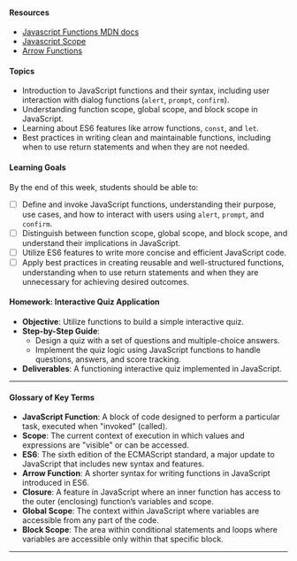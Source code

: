 #### Resources
- [Javascript Functions MDN docs](https://developer.mozilla.org/en-US/docs/Web/JavaScript/Guide/Functions)
- [Javascript Scope](https://www.programiz.com/javascript/variable-scope)
- [Arrow Functions](https://javascript.info/arrow-functions-basics)

#### Topics
- Introduction to JavaScript functions and their syntax, including user interaction with dialog functions (`alert`, `prompt`, `confirm`).
- Understanding function scope, global scope, and block scope in JavaScript.
- Learning about ES6 features like arrow functions, `const`, and `let`.
- Best practices in writing clean and maintainable functions, including when to use return statements and when they are not needed.

#### Learning Goals
By the end of this week, students should be able to:
- [ ] Define and invoke JavaScript functions, understanding their purpose, use cases, and how to interact with users using `alert`, `prompt`, and `confirm`.
- [ ] Distinguish between function scope, global scope, and block scope, and understand their implications in JavaScript.
- [ ] Utilize ES6 features to write more concise and efficient JavaScript code.
- [ ] Apply best practices in creating reusable and well-structured functions, understanding when to use return statements and when they are unnecessary for achieving desired outcomes.
#### Homework: Interactive Quiz Application

- **Objective**: Utilize functions to build a simple interactive quiz.
- **Step-by-Step Guide**:
  - Design a quiz with a set of questions and multiple-choice answers.
  - Implement the quiz logic using JavaScript functions to handle questions, answers, and score tracking.
- **Deliverables**: A functioning interactive quiz implemented in JavaScript.

---

#### Glossary of Key Terms
- **JavaScript Function**: A block of code designed to perform a particular task, executed when "invoked" (called).
- **Scope**: The current context of execution in which values and expressions are "visible" or can be accessed.
- **ES6**: The sixth edition of the ECMAScript standard, a major update to JavaScript that includes new syntax and features.
- **Arrow Function**: A shorter syntax for writing functions in JavaScript introduced in ES6.
- **Closure**: A feature in JavaScript where an inner function has access to the outer (enclosing) function’s variables and scope.
- **Global Scope**: The context within JavaScript where variables are accessible from any part of the code.
- **Block Scope**: The area within conditional statements and loops where variables are accessible only within that specific block.

---

